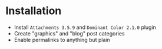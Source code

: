 # Installation

- Install `Attachments 3.5.9` and `Dominant Color 2.1.0` plugin
- Create "graphics" and "blog" post categories
- Enable permalinks to anything but plain
